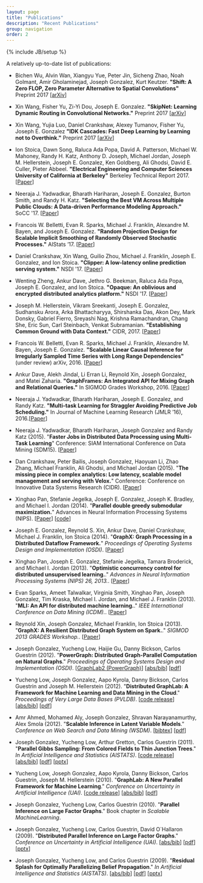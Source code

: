 ```yaml
---
layout: page
title: "Publications"
description: "Recent Publications"
group: navigation
order: 2
---
```

{% include JB/setup %}

A relatively up-to-date list of publications:


* Bichen Wu, Alvin Wan, Xiangyu Yue, Peter Jin, Sicheng Zhao, Noah Golmant, Amir Gholaminejad, Joseph Gonzalez, Kurt Keutzer. <b>"Shift: A Zero FLOP, Zero Parameter Alternative to Spatial Convolutions"</b> Preprint 2017 [<a href="https://arxiv.org/abs/1711.08141">arXiv</a>]


* Xin Wang, Fisher Yu, Zi-Yi Dou, Joseph E. Gonzalez. <b>"SkipNet: Learning Dynamic Routing in Convolutional Networks."</b> Preprint 2017 [<a href="https://arxiv.org/abs/1711.09485">arXiv</a>]

* Xin Wang, Yujia Luo, Daniel Crankshaw, Alexey Tumanov, Fisher Yu, Joseph E. Gonzalez <b>"IDK Cascades: Fast Deep Learning by Learning not to Overthink."</b> Preprint 2017 [<a href="https://arxiv.org/abs/1706.00885">arXiv</a>]


* Ion Stoica, Dawn Song, Raluca Ada Popa, David A. Patterson, Michael W. Mahoney, Randy H. Katz, Anthony D. Joseph, Michael Jordan, Joseph M. Hellerstein, Joseph E. Gonzalez, Ken Goldberg, Ali Ghodsi, David E. Culler, Pieter Abbeel. <b>"Electrical Engineering and Computer Sciences University of California at Berkeley"</b> Berkeley Technical Report 2017. [<a href="https://www2.eecs.berkeley.edu/Pubs/TechRpts/2017/EECS-2017-159.pdf">Paper</a>]

* Neeraja J. Yadwadkar, Bharath Hariharan, Joseph E. Gonzalez, Burton Smith, and Randy H. Katz. <b>"Selecting the Best VM Across Multiple Public Clouds: A Data-driven Performance Modeling Approach."</b> SoCC '17. [<a href="https://dl.acm.org/citation.cfm?id=3127479.3131614">Paper</a>]

* Francois W. Belletti, Evan R. Sparks, Michael J. Franklin, Alexandre M. Bayen, and Joseph E. Gonzalez. <b>"Random Projection Design for Scalable Implicit Smoothing of Randomly Observed Stochastic Processes."</b> AIStats ’17. [<a href="http://proceedings.mlr.press/v54/belletti17a.html">Paper</a>]

* Daniel Crankshaw, Xin Wang, Guilio Zhou, Michael J. Franklin, Joseph E. Gonzalez, and Ion Stoica. <b>"Clipper: A low-latency online prediction serving system."</b> NSDI '17. [<a href="https://www.usenix.org/system/files/conference/nsdi17/nsdi17-crankshaw.pdf">Paper</a>]


* Wenting Zheng, Ankur Dave, Jethro G. Beekman, Raluca Ada Popa, Joseph E. Gonzalez, and Ion Stoica. <b>"Opaque: An oblivious and encrypted distributed analytics platform."</b> NSDI '17. [<a href="hhttps://www.usenix.org/system/files/conference/nsdi17/nsdi17-zheng.pdf">Paper</a>]


* Joseph M. Hellerstein, Vikram Sreekanti, Joseph E. Gonzalez, Sudhansku Arora, Arka Bhattacharyya, Shirshanka Das, Akon Dey, Mark Donsky, Gabriel Fierro, Sreyashi Nag, Krishna Ramachandran, Chang She, Eric Sun, Carl Steinbach, Venkat Subramanian. <b>"Establishing Common Ground with Data Context."</b> CIDR, 2017. [<a href="http://cidrdb.org/cidr2017/papers/p111-hellerstein-cidr17.pdf">Paper</a>]

* Francois W. Belletti, Evan R. Sparks, Michael J. Franklin, Alexandre M. Bayen, Joseph E. Gonzalez.
<b>"Scalable Linear Causal Inference for Irregularly Sampled Time Series with Long Range Dependencies"</b> (under review) arXiv, 2016. [<a href="https://arxiv.org/abs/1603.03336">Paper</a>]


* Ankur Dave, Alekh Jindal, Li Erran Li, Reynold Xin, Joseph Gonzalez, and Matei Zaharia. <b>"GraphFrames: An Integrated API for Mixing Graph and Relational Queries."</b> In SIGMOD Grades Workshop, 2016. [<a href="http://event.cwi.nl/grades/2016/02-Dave.pdf">Paper</a>]


* Neeraja J. Yadwadkar, Bharath Hariharan, Joseph E. Gonzalez, and Randy Katz. <b>"Multi-task Learning for Straggler Avoiding Predictive Job Scheduling."</b> In Journal of Machine Learning Research (JMLR ’16), 2016.[<a href="http://jmlr.org/papers/v17/15-149.html">Paper</a>]



* Neeraja J. Yadwadkar, Bharath Hariharan, Joseph Gonzalez and Randy Katz (2015). "<b>Faster Jobs in Distributed Data Processing using Multi-Task Learning</b>" Conference: SIAM International Conference on Data Mining (SDM15).
[<a href="./assets/papers/faster_mtl.pdf">Paper</a>]


* Dan Crankshaw, Peter Bailis, Joseph Gonzalez, Haoyuan Li, Zhao Zhang, Michael Franklin, Ali Ghodsi, and Michael Jordan (2015). "<b>The missing piece in complex analytics: Low latency, scalable model management and serving with Velox.</b>" Conference: Conference on Innovative Data Systems Research (CIDR).
[<a href="http://www.cidrdb.org/cidr2015/Papers/CIDR15_Paper19u.pdf">Paper</a>]


* Xinghao Pan, Stefanie Jegelka, Joseph E. Gonzalez, Joseph K. Bradley, and Michael I. Jordan (2014). "<b>Parallel double greedy submodular maximization.</b>" Advances in Neural Information Processing Systems (NIPS).
[<a href="https://amplab.cs.berkeley.edu/wp-content/uploads/2014/10 parallel_submodular.pdf">Paper</a>]
[<a href="https://github.com/pxinghao/ParallelSubmodularMaximization">code</a>]



* Joseph E. Gonzalez, Reynold S. Xin, Ankur Dave, Daniel Crankshaw, Michael J. Franklin, Ion Stoica (2014).
"<b>GraphX: Graph Processing in a Distributed Dataflow Framework.</b>"
<i>Proceedings of Operating Systems Design and Implementation (OSDI)</i>. [<a href="https://amplab.cs.berkeley.edu/wp-content/uploads/2014/09/graphx.pdf">Paper</a>]


* Xinghao Pan, Joseph E. Gonzalez, Stefanie Jegelka, Tamara Broderick, and Michael I. Jordan (2013).
"<b>Optimistic concurrency control for distributed unsupervised learning.</b>."
<i>Advances in Neural Information Processing Systems (NIPS) 26, 2013.</i>.
[<a href="http://arxiv.org/abs/1307.8049">Paper</a>]


* Evan Sparks, Ameet Talwalkar, Virginia Smith, Xinghao Pan, Joseph Gonzalez, Tim Kraska,
Michael I. Jordan, and Michael J. Franklin (2013).
"<b>MLI: An API for distributed machine learning.</b>."
<i>IEEE International Conference on Data Mining (ICDM).</i>.
[<a href="http://arxiv-web3.library.cornell.edu/abs/1310.5426">Paper</a>]


*  Reynold Xin, Joseph Gonzalez, Michael Franklin, Ion Stoica (2013).
"<b>GraphX: A Resilient Distributed Graph System on Spark.</b>."
<i>SIGMOD 2013 GRADES Workshop.</i>.
[<a href="https://amplab.cs.berkeley.edu/wp-content/uploads/2013/05/grades-graphx_with_fonts.pdf">Paper</a>]


* Joseph Gonzalez, Yucheng Low, Haijie Gu, Danny Bickson,
Carlos Guestrin (2012).
"<b>PowerGraph: Distributed Graph-Parallel Computation on Natural Graphs</b>."
<i>Proceedings of Operating Systems Design and Implementation (OSDI)</i>.
[<a href="http://www.graphlab.org">GraphLab2 (PowerGraph)</a>]
[<a href="http://www.select.cs.cmu.edu/publications/scripts/papers.cgi?Gonzalez+al:osdi2012">abs/bib</a>]
[<a href="http://www.select.cs.cmu.edu/publications/paperdir/osdi2012-gonzalez-low-gu-bickson-guestrin.pdf">pdf</a>]
<!-- [<a href="papers/osdi-powergraph-final.pdf">pdf</a>] -->



* Yucheng Low, Joseph Gonzalez, Aapo Kyrola, Danny Bickson, Carlos Guestrin and Joseph M. Hellerstein (2012).
"<b>Distributed GraphLab: A Framework for Machine Learning and Data Mining in the Cloud</b>."
<i>Proceedings of Very Large Data Bases (PVLDB)</i>.
[<a href="http://www.graphlab.ml.cmu.edu">code release</a>]
[<a href="http://www.select.cs.cmu.edu/publications/scripts/papers.cgi?Low+al:vldb12">abs/bib</a>]
[<a href="http://www.select.cs.cmu.edu/publications/paperdir/vldb2012-low-gonzalez-kyrola-bickson-guestrin-hellerstein.pdf">pdf</a>]



* Amr Ahmed, Mohamed Aly, Joseph Gonzalez, Shravan
Narayanamurthy, Alex Smola (2012).
"<b>Scalable Inference in Latent Variable Models</b>."
<i>Conference on Web Search and Data Mining (WSDM)</i>.
[<a href="./assets/papers/ahmed_scalable_inference_in_latent_variable_models.bib">bibtex</a>]
[<a href="./assets/papers/ahmed_scalable_inference_in_latent_variable_models.pdf">pdf</a>]


* Joseph Gonzalez, Yucheng Low, Arthur Gretton, Carlos
Guestrin (2011). "<b>Parallel Gibbs Sampling: From Colored
Fields to Thin Junction Trees</b>."
<i>In Artificial Intelligence and Statistics (AISTATS)</i>.
[<a href="http://www.select.cs.cmu.edu/code">code release</a>]
[<a href="http://www.select.cs.cmu.edu/publications/scripts/papers.cgi?Gonzalez+al:aistatspgibbs">abs/bib</a>]
[<a
  href="http://www.select.cs.cmu.edu/publications/paperdir/aistats2011-gonzalez-low-gretton-guestrin.pdf">pdf</a>]
[<a href="http://www.select.cs.cmu.edu/publications/paperdir/aistats2011-gonzalez-low-gretton-guestrin.pptx">pptx</a>]


* Yucheng Low, Joseph Gonzalez, Aapo Kyrola, Danny Bickson, Carlos
Guestrin, Joseph M. Hellerstein
(2010). "<b>GraphLab: A New Parallel Framework for Machine Learning</b>."
<i>Conference on Uncertainty in Artificial Intelligence (UAI)</i>.
[<a href="http://www.graphlab.ml.cmu.edu">code release</a>]
[<a href="http://www.select.cs.cmu.edu/publications/scripts/papers.cgi?Low+al:uai10graphlab">abs/bib</a>]
[<a href="http://www.select.cs.cmu.edu/publications/paperdir/uai2010-low-gonzalez-kyrola-bickson-guestrin-hellerstein.pdf">pdf</a>]


* Joseph Gonzalez, Yucheng Low, Carlos Guestrin (2010). "<b>Parallel Inference on Large Factor Graphs</b>."
Book chapter in <i>Scalable MachineLearning</i>.


* Joseph Gonzalez, Yucheng Low, Carlos Guestrin, David O`Hallaron
(2009). "<b>Distributed Parallel Inference on Large Factor Graphs</b>."
<i>Conference on Uncertainty in Artificial Intelligence (UAI)</i>.
[<a href="http://www.select.cs.cmu.edu/publications/scripts/papers.cgi?Gonzalez+al:uai09paraml">abs/bib</a>]
[<a href="http://www.select.cs.cmu.edu/publications/paperdir/uai2009-gonzalez-low-guestrin-ohallaron.pdf">pdf</a>]
[<a href="http://www.select.cs.cmu.edu/publications/paperdir/uai2009-gonzalez-low-guestrin-ohallaron.pptx">pptx</a>]



* Joseph Gonzalez, Yucheng Low, and Carlos Guestrin
(2009). "<b>Residual Splash for Optimally Parallelizing Belief
Propagation</b>." <i>In Artificial Intelligence and Statistics (AISTATS)</i>.
[<a href="http://www.select.cs.cmu.edu/publications/scripts/papers.cgi?Gonzalez+al:aistats09paraml">abs/bib</a>]
[<a href="http://www.select.cs.cmu.edu/publications/paperdir/aistats2009-gonzalez-low-guestrin.pdf">pdf</a>]
[<a href="http://www.select.cs.cmu.edu/publications/paperdir/aistats2009-gonzalez-low-guestrin.pptx">pptx</a>]

